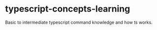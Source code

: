 # typescript-concepts-learning
Basic to intermediate typescript command knowledge and how ts works.

